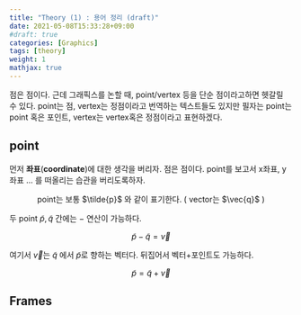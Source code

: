 ```yaml
---
title: "Theory (1) : 용어 정리 (draft)"
date: 2021-05-08T15:33:28+09:00
#draft: true
categories: [Graphics]
tags: [theory]
weight: 1
mathjax: true
---
```


점은 점이다. 근데 그래픽스를 논할 때, point/vertex 등을 단순 점이라고하면 헷갈릴 수 있다. point는 점, vertex는 정점이라고 번역하는 텍스트들도 있지만 필자는 point는 point 혹은 포인트, vertex는 vertex혹은 정점이라고 표현하겠다.

## point

먼저 **좌표**(**coordinate**)에 대한 생각을 버리자. 점은 점이다. point를 보고서 x좌표, y좌표 ... 를 떠올리는 습관을 버리도록하자.

<p align="center">
point는 보통 $\tilde{p}$ 와 같이 표기한다. ( vector는 $\vec{q}$ )
</p>

두 point $\tilde{p},\tilde{q}$ 간에는 $-$ 연산이 가능하다.

$$\tilde{p}-\tilde{q} = \vec{v}$$

여기서 $\vec{v}$는  $\tilde{q}$ 에서 $\tilde{p}$로 향하는 벡터다. 뒤집어서 벡터+포인트도 가능하다.

$$\tilde{p} = \tilde{q} + \vec{v}$$

## Frames
